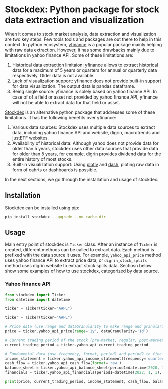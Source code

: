 <!-- First medium article to publish about stockdex -->

# Stockdex: Python package for stock data extraction and visualization

When it comes to stock market analysis, data extraction and visualization are two key steps. Few tools tools and packages are out there to help in this context. In python ecosystem, [yfinance](https://github.com/ranaroussi/yfinance) is a popular package mainly helping with raw data extraction. However, it has some drawbacks mainly due to limitations in yahoo finance API. Some of these limitations are:

1. Historical data extraction limitaion: yfinance allows to extract historical data for a maximum of 5 years or quarters for annual or quarterly data respectively. Older data is not available.
2. Lack of visualization support: yfinance does not provide built-in support for data visualization. The output data is pandas dataframe. 
3. Being single source: yfinance is solely based on yahoo finance API. In case of of a field or asset not provided by yahoo finance API, yfinance will not be able to extract data for that field or asset.

[Stockdex](https://github.com/ahnazary/stockdex) is an alternative python package that addresses some of these limitations. It has the following benefits over yfinance:

1. Various data sources: Stockdex uses multiple data sources to extract data, including yahoo finance API and website, digrin, macrotrends and justETF websites.
2. Availability of historical data: Although yahoo does not provide data for older than 5 years, stockdex uses other data sources that provide data for older than 5 years, for example, digrin provides dividend data for the entire history of most stocks.
3. Built-in visualization support: Using [plotly](https://github.com/plotly/plotly.py) and [dash](https://github.com/plotly/dash), ploting raw data in form of cahrts or dashboards is possible.

In the next sections, we go through the installation and usage of stockdex.

## Installation

Stockdex can be installed using pip:

```bash
pip install stockdex --upgrade --no-cache-dir
```

## Usage

Main entry point of stockdex is `Ticker` class. After an instance of `Ticker` is created, different methods can be called to extract data. Each method is prefixed with the data source it uses. For example, `yahoo_api_price` method uses yahoo finance API to extract price data, or 
`digrin_stock_splits` method uses digrin website to extract stock splits data. Sectiosn below show some examples of how to use stockdex, categorized by data source.

### Yahoo finance API


```python
from stockdex import Ticker
from datetime import datetime

ticker = Ticker(ticker="AAPL")

ticker = Ticker(ticker="AAPL")

# Price data (use range and dataGranularity to make range and granularity more specific)
price = ticker.yahoo_api_price(range='1y', dataGranularity='1d')

# Current trading period of the stock (pre-market, regular, post-market trading periods)
current_trading_period = ticker.yahoo_api_current_trading_period

# Fundamental data (use frequency, format, period1 and period2 to fine-tune the returned data)
income_statement = ticker.yahoo_api_income_statement(frequency='quarterly')
cash_flow = ticker.yahoo_api_cash_flow(format='raw')
balance_sheet = ticker.yahoo_api_balance_sheet(period1=datetime(2020, 1, 1))
financials = ticker.yahoo_api_financials(period1=datetime(2022, 1, 1), period2=datetime.today())

print(price, current_trading_period, income_statement, cash_flow, balance_sheet, financials)
```